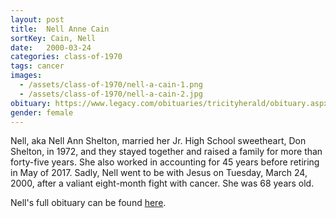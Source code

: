 ```yaml
---
layout: post
title:  Nell Anne Cain
sortKey: Cain, Nell
date:   2000-03-24
categories: class-of-1970
tags: cancer
images:
  - /assets/class-of-1970/nell-a-cain-1.png
  - /assets/class-of-1970/nell-a-cain-2.jpg
obituary: https://www.legacy.com/obituaries/tricityherald/obituary.aspx?n=nell-anne-shelton&pid=195875808
gender: female
---
```

Nell, aka Nell Ann Shelton, married her Jr. High School sweetheart, Don Shelton, in 1972, and they stayed together and raised a family for more than forty-five years. She also worked in accounting for 45 years before retiring in May of 2017. Sadly, Nell went to be with Jesus on Tuesday, March 24, 2000, after a valiant eight-month fight with cancer. She was 68 years old.

Nell's full obituary can be found [here](https://www.legacy.com/obituaries/tricityherald/obituary.aspx?n=nell-anne-shelton&pid=195875808).
